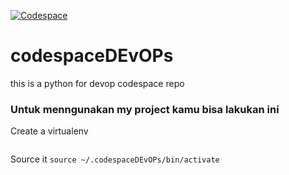 [![Codespace](https://github.com/khamdanaf/codespaceDEvOPs/actions/workflows/main.yml/badge.svg)](https://github.com/khamdanaf/codespaceDEvOPs/actions/workflows/main.yml)

# codespaceDEvOPs
this is a python for devop codespace repo

### Untuk menngunakan my project kamu bisa lakukan ini

Create a virtualenv
```python3 -m venv ~.codespaceDEvOPs
```

Source it
```source ~/.codespaceDEvOPs/bin/activate```
